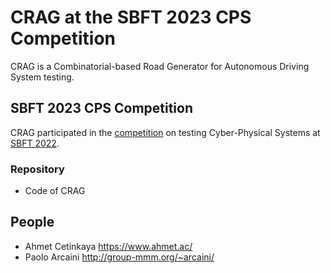 # CRAG at the SBFT 2023 CPS Competition

CRAG is a Combinatorial-based Road Generator for Autonomous Driving System testing.

## SBFT 2023 CPS Competition
CRAG participated in the [competition](https://sbft23.github.io/tools/) on testing Cyber-Physical Systems at [SBFT 2022](https://sbft23.github.io/).

### Repository
* Code of CRAG

## People
* Ahmet Cetinkaya https://www.ahmet.ac/
* Paolo Arcaini http://group-mmm.org/~arcaini/
